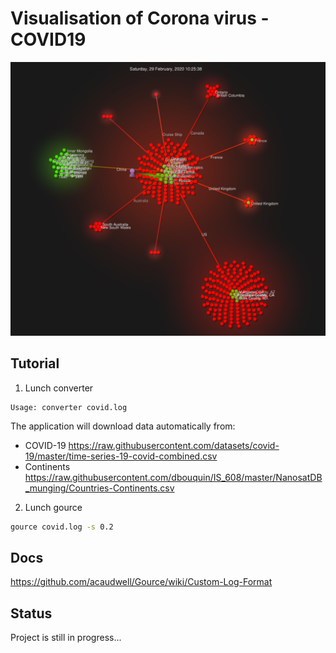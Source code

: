 # Visualisation of Corona virus - COVID19

![Image of COVID19](2020-03-20_18h15_00.png)


## Tutorial

1. Lunch converter 
~~~
Usage: converter covid.log
~~~

The application will download data automatically from:
- COVID-19 https://raw.githubusercontent.com/datasets/covid-19/master/time-series-19-covid-combined.csv
- Continents https://raw.githubusercontent.com/dbouquin/IS_608/master/NanosatDB_munging/Countries-Continents.csv
            
2. Lunch gource 

~~~ bash
gource covid.log -s 0.2
~~~

## Docs
https://github.com/acaudwell/Gource/wiki/Custom-Log-Format


## Status
Project is still in progress...
